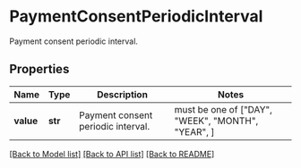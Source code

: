 # PaymentConsentPeriodicInterval

Payment consent periodic interval.

## Properties
Name | Type | Description | Notes
------------ | ------------- | ------------- | -------------
**value** | **str** | Payment consent periodic interval. |  must be one of ["DAY", "WEEK", "MONTH", "YEAR", ]

[[Back to Model list]](../README.md#documentation-for-models) [[Back to API list]](../README.md#documentation-for-api-endpoints) [[Back to README]](../README.md)


